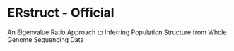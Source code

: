 # ERstruct - Official

An Eigenvalue Ratio Approach to Inferring Population Structure from Whole Genome Sequencing Data
